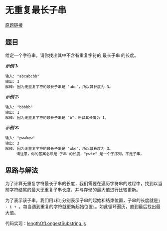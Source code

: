 # 无重复最长子串

[原题链接](https://leetcode-cn.com/problems/longest-substring-without-repeating-characters/)

## 题目

给定一个字符串，请你找出其中不含有重复字符的 最长子串 的长度。

***示例 1:***

```
输入: "abcabcbb"
输出: 3
解释: 因为无重复字符的最长子串是 "abc"，所以其长度为 3。
```

***示例 2:***

```
输入: "bbbbb"
输出: 1
解释: 因为无重复字符的最长子串是 "b"，所以其长度为 1。
```

***示例 3:***

```
输入: "pwwkew"
输出: 3
解释: 因为无重复字符的最长子串是 "wke"，所以其长度为 3。
     请注意，你的答案必须是 子串 的长度，"pwke" 是一个子序列，不是子串。
```

## 思路与解法

为了计算无重复字符最长子串的长度，我们需要在遍历字符串的过程中，找到以当前字符结尾的最大无重复子串长度，并与存储的最大值进行比较更新。

为了表示该子串，我们用`i`和`j`分别表示子串的起始和结束位置，子串的长度就是`j - i + `。每当遇到重复的字符就更新起始位置`i`。如此循环遍历，直到最后找出最大值。

代码实现：[lengthOfLongestSubstring.js](https://github.com/xwchris/Leetcode/tree/master/3.%20%E6%97%A0%E9%87%8D%E5%A4%8D%E6%9C%80%E9%95%BF%E5%AD%90%E4%B8%B2/lengthOfLongestSubstring.js)

